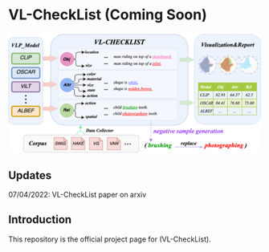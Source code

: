 # VL-CheckList (Coming Soon)

<img src="docs/overview.png" width="800"> 

## Updates
07/04/2022: VL-CheckList paper on arxiv

## Introduction
This repository is the official project page for (VL-CheckList). 
